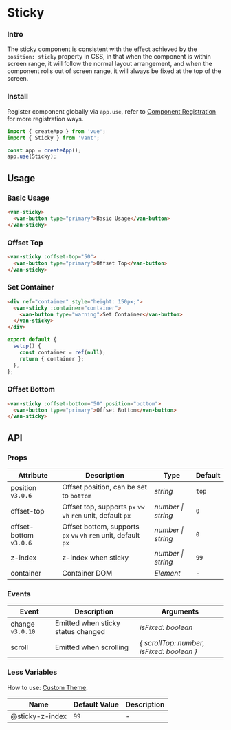 # Sticky

### Intro

The sticky component is consistent with the effect achieved by the `position: sticky` property in CSS, in that when the component is within screen range, it will follow the normal layout arrangement, and when the component rolls out of screen range, it will always be fixed at the top of the screen.

### Install

Register component globally via `app.use`, refer to [Component Registration](#/en-US/advanced-usage#zu-jian-zhu-ce) for more registration ways.

```js
import { createApp } from 'vue';
import { Sticky } from 'vant';

const app = createApp();
app.use(Sticky);
```

## Usage

### Basic Usage

```html
<van-sticky>
  <van-button type="primary">Basic Usage</van-button>
</van-sticky>
```

### Offset Top

```html
<van-sticky :offset-top="50">
  <van-button type="primary">Offset Top</van-button>
</van-sticky>
```

### Set Container

```html
<div ref="container" style="height: 150px;">
  <van-sticky :container="container">
    <van-button type="warning">Set Container</van-button>
  </van-sticky>
</div>
```

```js
export default {
  setup() {
    const container = ref(null);
    return { container };
  },
};
```

### Offset Bottom

```html
<van-sticky :offset-bottom="50" position="bottom">
  <van-button type="primary">Offset Bottom</van-button>
</van-sticky>
```

## API

### Props

| Attribute | Description | Type | Default |
| --- | --- | --- | --- |
| position `v3.0.6` | Offset position, can be set to `bottom` | _string_ | `top` |
| offset-top | Offset top, supports `px` `vw` `vh` `rem` unit, default `px` | _number \| string_ | `0` |
| offset-bottom `v3.0.6` | Offset bottom, supports `px` `vw` `vh` `rem` unit, default `px` | _number \| string_ | `0` |
| z-index | z-index when sticky | _number \| string_ | `99` |
| container | Container DOM | _Element_ | - |

### Events

| Event | Description | Arguments |
| --- | --- | --- |
| change `v3.0.10` | Emitted when sticky status changed | _isFixed: boolean_ |
| scroll | Emitted when scrolling | _{ scrollTop: number, isFixed: boolean }_ |

### Less Variables

How to use: [Custom Theme](#/en-US/theme).

| Name            | Default Value | Description |
| --------------- | ------------- | ----------- |
| @sticky-z-index | `99`          | -           |

